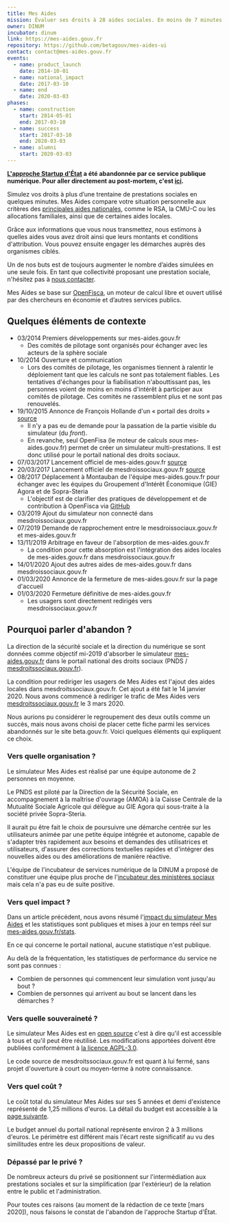 ```yaml
---
title: Mes Aides
mission: Évaluer ses droits à 28 aides sociales. En moins de 7 minutes.
owner: DINUM
incubator: dinum
link: https://mes-aides.gouv.fr
repository: https://github.com/betagouv/mes-aides-ui
contact: contact@mes-aides.gouv.fr
events:
  - name: product_launch
    date: 2014-10-01
  - name: national_impact
    date: 2017-03-10
  - name: end
    date: 2020-03-03
phases:
  - name: construction
    start: 2014-05-01
    end: 2017-03-10
  - name: success
    start: 2017-03-10
    end: 2020-03-03
  - name: alumni
    start: 2020-03-03
---
```


**[L'approche Startup d'État](https://github.com/betagouv/beta.gouv.fr/wiki/Comment-pr%C3%A9senter-beta.gouv.fr#approche) a été abandonnée par ce service publique numérique. Pour aller directement au post-mortem, c'est [ici](#quelques-éléments-de-contexte).**

Simulez vos droits à plus d’une trentaine de prestations sociales en quelques minutes. Mes Aides compare votre situation personnelle aux critères des [principales aides nationales](https://github.com/betagouv/mes-aides-ui/wiki#les-aides-calculées), comme le RSA, la CMU-C ou les allocations familiales, ainsi que de certaines aides locales.

Grâce aux informations que vous nous transmettez, nous estimons à quelles aides vous avez droit ainsi que leurs montants et conditions d'attribution. Vous pouvez ensuite engager les démarches auprès des organismes ciblés.

Un de nos buts est de toujours augmenter le nombre d’aides simulées en une seule fois. En tant que collectivité proposant une prestation sociale, n'hésitez pas à [nous contacter](mailto:contribuer@mes-aides.gouv.fr?Ajouter+une+aide+via+beta.gouv.fr).

Mes Aides se base sur [OpenFisca](https://fr.openfisca.org/), un moteur de calcul libre et ouvert utilisé par des chercheurs en économie et d’autres services publics.


## Quelques éléments de contexte

- 03/2014 Premiers développements sur mes-aides.gouv.fr
  - Des comités de pilotage sont organisés pour échanger avec les acteurs de la sphère sociale
- 10/2014 Ouverture et communication
  - Lors des comités de pilotage, les organismes tiennent à ralentir le déploiement tant que les calculs ne sont pas totalement fiables. Les tentatives d'échanges pour la fiabilisation n'abouttissant pas, les personnes voient de moins en moins d'intérêt à participer aux comités de pilotage. Ces comités ne rassemblent plus et ne sont pas renouvelés.
- 19/10/2015 Annonce de François Hollande d'un « portail des droits » [source](https://www.capital.fr/economie-politique/hollande-souhaite-une-position-commune-sur-le-compte-d-activite-1079072)
  - Il n'y a pas eu de demande pour la passation de la partie visible du simulateur (du _front_).
  - En revanche, seul OpenFisa (le moteur de calculs _sous_ mes-aides.gouv.fr) permet de créer un simulateur multi-prestations. Il est donc utilisé pour le portail national des droits sociaux.
- 07/03/2017 Lancement officiel de mes-aides.gouv.fr [source](https://www.banquedesterritoires.fr/un-simulateur-pour-evaluer-ses-droits-24-aides-sociales-en-moins-de-7-minutes)
- 20/03/2017 Lancement officiel de mesdroissociaux.gouv.fr [source](https://www.banquedesterritoires.fr/le-portail-numerique-des-droits-sociaux-commence-voir-le-jour)
- 08/2017 Déplacement à Montauban de l'équipe mes-aides.gouv.fr pour échanger avec les équipes du Groupement d'Intérêt Économique (GIE) Agora et de Sopra-Steria
  - L'objectif est de clarifier des pratiques de développement et de contribution à OpenFisca via [GitHub](https://github.com/openfisca/openfisca-france/)
- 03/2019 Ajout du simulateur non connecté dans mesdroissociaux.gouv.fr
- 07/2019 Demande de rapprochement entre le mesdroissociaux.gouv.fr et mes-aides.gouv.fr
- 13/11/2019 Arbitrage en faveur de l'absorption de mes-aides.gouv.fr
  - La condition pour cette absorption est l'intégration des aides locales de mes-aides.gouv.fr dans mesdroissociaux.gouv.fr
- 14/01/2020 Ajout des autres aides de mes-aides.gouv.fr dans mesdroissociaux.gouv.fr
- 01/03/2020 Annonce de la fermeture de mes-aides.gouv.fr sur la page d'accueil
- 01/03/2020 Fermeture définitive de mes-aides.gouv.fr
  - Les usagers sont directement redirigés vers mesdroissociaux.gouv.fr


## Pourquoi parler d'abandon&nbsp;?

La direction de la sécurité sociale et la direction du numérique se sont données comme objectif mi-2019 d'absorber le simulateur [mes-aides.gouv.fr](https://mes-aides.gouv.fr/) dans le portail national des droits sociaux (PNDS / [mesdroitssociaux.gouv.fr](https://www.mesdroitssociaux.gouv.fr/)).

La condition pour rediriger les usagers de Mes Aides est l'ajout des aides locales dans mesdroitssociaux.gouv.fr. Cet ajout a été fait le 14 janvier 2020. Nous avons commencé à rediriger le trafic de Mes Aides vers [mesdroitssociaux.gouv.fr](https://www.mesdroitssociaux.gouv.fr/) le 3 mars 2020.

Nous aurions pu considérer le regroupement des deux outils comme un succès, mais nous avons choisi de placer cette fiche parmi les services abandonnés sur le site beta.gouv.fr. Voici quelques éléments qui expliquent ce choix.


### Vers quelle organisation&nbsp;?

Le simulateur Mes Aides est réalisé par une équipe autonome de 2 personnes en moyenne.

Le PNDS est piloté par la Direction de la Sécurité Sociale, en accompagnement à la maîtrise d'ouvrage (AMOA) à la Caisse Centrale de la Mutualité Sociale Agricole qui délègue au GIE Agora qui sous-traite à la société privée Sopra-Steria.

Il aurait pu être fait le choix de poursuivre une démarche centrée sur les utilisateurs animée par une petite équipe intégrée et autonome, capable de s'adapter très rapidement aux besoins et demandes des utilisatrices et utilisateurs, d'assurer des corrections textuelles rapides et d'intégrer des nouvelles aides ou des améliorations de manière réactive.

L'équipe de l'incubateur de services numérique de la DINUM a proposé de constituer une équipe plus proche de l'[incubateur des ministères sociaux](https://incubateur.social.gouv.fr/) mais cela n'a pas eu de suite positive.


### Vers quel impact&nbsp;?

Dans un article précédent, nous avons résumé l'[impact du simulateur Mes Aides](https://blog.beta.gouv.fr/general/2019/11/18/mes-aides-metriques/) et les statistiques sont publiques et mises à jour en temps réel sur [mes-aides.gouv.fr/stats](https://mes-aides.gouv.fr/stats).

En ce qui concerne le portail national, aucune statistique n'est publique.

Au delà de la fréquentation, les statistiques de performance du service ne sont pas connues :
- Combien de personnes qui commencent leur simulation vont jusqu'au bout&nbsp;?
- Combien de personnes qui arrivent au bout se lancent dans les démarches&nbsp;?


### Vers quelle souveraineté&nbsp;?

Le simulateur Mes Aides est en [open source](https://github.com/betagouv/mes-aides-ui/) c'est à dire qu'il est accessible à tous et qu'il peut être réutilisé. Les modifications apportées doivent être publiées conformément à [la licence AGPL-3.0](https://choosealicense.com/licenses/agpl-3.0/).

Le code source de mesdroitssociaux.gouv.fr est quant à lui fermé, sans projet d'ouverture à court ou moyen-terme à notre connaissance.


### Vers quel coût&nbsp;?

Le coût total du simulateur Mes Aides sur ses 5 années et demi d'existence représenté de 1,25 millions d'euros. La détail du budget est accessible à la [page suivante](https://docs.google.com/spreadsheets/d/1QlbBGNerYT1GuVnXRp8vJoQnz-U6e0qqQ636oHNN70g/edit#gid=8773656).

Le budget annuel du portail national représente environ 2 à 3 millions d'euros. Le périmètre est différent mais l'écart reste significatif au vu des similitudes entre les deux propositions de valeur.


### Dépassé par le privé&nbsp;?

De nombreux acteurs du privé se positionnent sur l'intermédiation aux prestations sociales et sur la simplification (par l'extérieur) de la relation entre le public et l'administration.


Pour toutes ces raisons (au moment de la rédaction de ce texte [mars 2020]), nous faisons le constat de l'abandon de l'approche Startup d'État.
